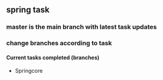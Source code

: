 ## spring task
### master is the main branch with latest task updates
### change branches according to task

#### Current tasks completed (branches)
- Springcore
